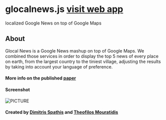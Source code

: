 # glocalnews.js [visit web app](http://glocalne.ws)
localized Google News on top of Google Maps

## About 
Glocal News is a Google News mashup on top of Google Maps. We combined those services in order to display the top 5 news of every place on earth, from the largest country to the tiniest village, adjusting the results by taking into account your language of preference.

#### More info on the published [paper](http://link.springer.com/chapter/10.1007/978-3-319-14139-8_1)

#### Screenshot
![PICTURE](http://static.tumblr.com/zgm2gaj/nxEmrwe8u/screenshot.jpg)

#### Created by [Dimitris Spathis](https://github.com/sdimi) and [Theofilos Mouratidis](https://github.com/thmour)


